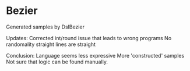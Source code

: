 # Bezier
Generated samples by DslBezier

Updates: 
Corrected int/round issue that leads to wrong programs
No randomality 
straight lines are straight 

Conclusion: 
    Language seems less expressive 
    More 'constructed' samples 
    Not sure that logic can be found manually.     